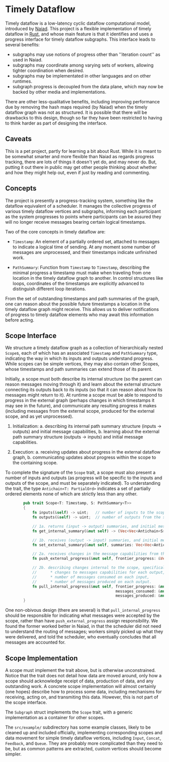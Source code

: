 # Timely Dataflow #

Timely dataflow is a low-latency cyclic dataflow computational model, introduced by [Naiad](http://research.microsoft.com/Naiad/). This project is a flexible implementation of timely dataflow in [Rust](http://www.rust-lang.org), and whose main feature is that it identifies and uses a progress interface for timely dataflow subgraphs. This interface leads to several benefits:

* subgraphs may use notions of progress other than ''iteration count'' as used in Naiad.
* subgraphs may coordinate among varying sets of workers, allowing tighter coordination when desired.
* subgraphs may be implementated in other languages and on other runtimes.
* subgraph progress is decoupled from the data plane, which may now be backed by other media and implementations.

There are other less-qualitative benefits, including improving performance due by removing the hash maps required (by Naiad) when the timely dataflow graph was not as structured. It is possible that there will be drawbacks to this design, though so far they have been restricted to having to think harder as part of designing the interface.

## Caveats ##

This is a pet project, partly for learning a bit about Rust. While it is meant to be somewhat smarter and more flexible than Naiad as regards progress tracking, there are lots of things it doesn't yet do, and may never do. But, putting it out there in public may get other people thinking about whether and how they might help out, even if just by reading and commenting.

## Concepts ##

The project is presently a progress-tracking system, something like the dataflow equivalent of a scheduler. It manages the collective progress of various timely dataflow vertices and subgraphs, informing each participant as the system progresses to points where participants can be assured they will no longer receive messages bearing certain logical timestamps.

Two of the core concepts in timely dataflow are:

* `Timestamp`:  An element of a partially ordered set, attached to messages to indicate a logical time of sending.
                At any moment some number of messages are unprocessed, and their timestamps indicate unfinished work.

* `PathSummary`:    Function from `Timestamp` to `Timestamp`, describing the minimal progress a timestamp must make when traveling
                    from one location in the timely dataflow graph to another. In control structures like loops, coordinates of
                    the timestamps are explicitly advanced to distinguish different loop iterations.

From the set of outstanding timestamps and path summaries of the graph, one can reason about the possible future timestamps a location in the timely dataflow graph might receive. This allows us to deliver notifications of progress to timely dataflow elements who may await this information before acting.

## Scope Interface ##

We structure a timely dataflow graph as a collection of hierarchically nested `Scope`s, each of which has an associated `Timestamp` and `PathSummary` type, indicating the way in which its inputs and outputs understand progress. While scopes can be simple vertices, they may also contain other Scopes, whose timestamps and path summaries can extend those of its parent.

Initially, a scope must both describe its internal structure (so the parent can reason messages moving through it) and learn about the external structure connecting its outputs back to its inputs (so that it can reason about how its messages might return to it). At runtime a scope must be able to respond to progress in the external graph (perhaps changes in which timestamps it may see in the future), and communicate any resulting progress it makes (including messages from the external scope, produced for the external scope, and as yet unprocessed).

1. Initialization:  a. describing its internal path summary structure (inputs -> outputs) and initial message capabilities,
                    b. learning about the external path summary structure (outputs -> inputs) and initial message capabilities.

2. Execution:       a. receiving updates about progress in the external dataflow graph,
                    b. communicating updates about progress within the scope to the containing scope.

To complete the signature of the `Scope` trait, a scope must also present a number of inputs and outputs (as progress will be specific to the inputs and outputs of the scope, and must be separately indicated). To understanding the trait, the type `Antichain<T: PartialOrd>` indicates a set of partially ordered elements none of which are strictly less than any other.

```rust
        pub trait Scope<T: Timestamp, S: PathSummary<T>>
        {
            fn inputs(&self) -> uint;   // number of inputs to the scope
            fn outputs(&self) -> uint;  // number of outputs from the scope

            // 1a. returns (input -> output) summaries, and initial message capabilities on outputs.
            fn get_internal_summary(&mut self) -> (Vec<Vec<Antichain<S>>>, Vec<Vec<(T, i64)>>);

            // 1b. receives (output -> input) summaries, and initial messages capabilities on inputs.
            fn set_external_summary(&mut self, summaries: Vec<Vec<Antichain<S>>>, frontier: &Vec<Vec<(T, i64)>>) -> ();

            // 2a. receives changes in the message capabilities from the external graph.
            fn push_external_progress(&mut self, frontier_progress: &Vec<Vec<(T, i64)>>) -> ();

            // 2b. describing changes internal to the scope, specifically:
            //      * changes to messages capabilities for each output,
            //      * number of messages consumed on each input,
            //      * number of messages produced on each output.
            fn pull_internal_progress(&mut self, frontier_progress: &mut Vec<Vec<(T, i64)>>,
                                                 messages_consumed: &mut Vec<Vec<(T, i64)>>,
                                                 messages_produced: &mut Vec<Vec<(T, i64)>>) -> ();
        }
```

One non-obivous design (there are several) is that `pull_internal_progress` should be responsible for indicating what messages were accepted by the scope, rather than have `push_external_progress` assign responsibility. We found the former worked better in Naiad, in that the scheduler did not need to understand the routing of messages; workers simply picked up what they were delivered, and told the scheduler, who eventually concludes that all messages are accounted for.

## Scope Implementation ##

A scope must implement the trait above, but is otherwise unconstrained. Notice that the trait does not detail how data are moved around, only how a scope should acknowledge receipt of data, production of data, and any outstanding work. A concrete scope implementation will almost certainly (one hopes) describe how to process some data, including mechanisms for receiving, acting on, and transmiting this data. However, this is not part of the scope interface.

The `Subgraph` struct implements the `Scope` trait, with a generic implementation as a container for other scopes.

The `src/example/` subdirectory has some example classes, likely to be cleaned up and included officially, implementing corresponding scopes and data movement for simple timely dataflow vertices, including `Input`, `Concat`, `Feedback`, and `Queue`. They are probably more complicated than they need to be, but as common patterns are extracted, custom vertices should become simpler.
